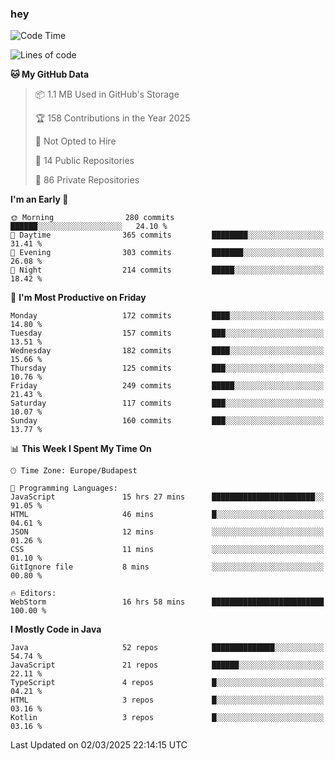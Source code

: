 ### hey

<!--START_SECTION:waka-->
![Code Time](http://img.shields.io/badge/Code%20Time-1%2C112%20hrs%2016%20mins-blue)

![Lines of code](https://img.shields.io/badge/From%20Hello%20World%20I%27ve%20Written-2.4%20million%20lines%20of%20code-blue)

**🐱 My GitHub Data** 

> 📦 1.1 MB Used in GitHub's Storage 
 > 
> 🏆 158 Contributions in the Year 2025
 > 
> 🚫 Not Opted to Hire
 > 
> 📜 14 Public Repositories 
 > 
> 🔑 86 Private Repositories 
 > 
**I'm an Early 🐤** 

```text
🌞 Morning                280 commits         ██████░░░░░░░░░░░░░░░░░░░   24.10 % 
🌆 Daytime                365 commits         ████████░░░░░░░░░░░░░░░░░   31.41 % 
🌃 Evening                303 commits         ███████░░░░░░░░░░░░░░░░░░   26.08 % 
🌙 Night                  214 commits         █████░░░░░░░░░░░░░░░░░░░░   18.42 % 
```
📅 **I'm Most Productive on Friday** 

```text
Monday                   172 commits         ████░░░░░░░░░░░░░░░░░░░░░   14.80 % 
Tuesday                  157 commits         ███░░░░░░░░░░░░░░░░░░░░░░   13.51 % 
Wednesday                182 commits         ████░░░░░░░░░░░░░░░░░░░░░   15.66 % 
Thursday                 125 commits         ███░░░░░░░░░░░░░░░░░░░░░░   10.76 % 
Friday                   249 commits         █████░░░░░░░░░░░░░░░░░░░░   21.43 % 
Saturday                 117 commits         ███░░░░░░░░░░░░░░░░░░░░░░   10.07 % 
Sunday                   160 commits         ███░░░░░░░░░░░░░░░░░░░░░░   13.77 % 
```


📊 **This Week I Spent My Time On** 

```text
🕑︎ Time Zone: Europe/Budapest

💬 Programming Languages: 
JavaScript               15 hrs 27 mins      ███████████████████████░░   91.05 % 
HTML                     46 mins             █░░░░░░░░░░░░░░░░░░░░░░░░   04.61 % 
JSON                     12 mins             ░░░░░░░░░░░░░░░░░░░░░░░░░   01.26 % 
CSS                      11 mins             ░░░░░░░░░░░░░░░░░░░░░░░░░   01.10 % 
GitIgnore file           8 mins              ░░░░░░░░░░░░░░░░░░░░░░░░░   00.80 % 

🔥 Editors: 
WebStorm                 16 hrs 58 mins      █████████████████████████   100.00 % 
```

**I Mostly Code in Java** 

```text
Java                     52 repos            ██████████████░░░░░░░░░░░   54.74 % 
JavaScript               21 repos            ██████░░░░░░░░░░░░░░░░░░░   22.11 % 
TypeScript               4 repos             █░░░░░░░░░░░░░░░░░░░░░░░░   04.21 % 
HTML                     3 repos             █░░░░░░░░░░░░░░░░░░░░░░░░   03.16 % 
Kotlin                   3 repos             █░░░░░░░░░░░░░░░░░░░░░░░░   03.16 % 
```




 Last Updated on 02/03/2025 22:14:15 UTC
<!--END_SECTION:waka-->
